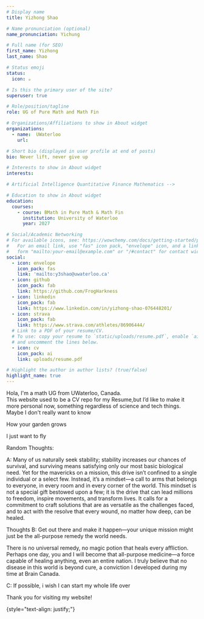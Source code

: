 ```yaml
---
# Display name
title: Yizhong Shao

# Name pronunciation (optional)
name_pronunciation: Yichung

# Full name (for SEO)
first_name: Yizhong
last_name: Shao

# Status emoji
status:
  icon: ☕️

# Is this the primary user of the site?
superuser: true

# Role/position/tagline
role: UG of Pure Math and Math Fin

# Organizations/Affiliations to show in About widget
organizations:
  - name:  UWaterloo
    url:

# Short bio (displayed in user profile at end of posts)
bio: Never lift, never give up

# Interests to show in About widget
interests:

# Artificial Intelligence Quantitative Finance Mathematics -->

# Education to show in About widget
education:
  courses:
    - course: BMath in Pure Math & Math Fin
      institution: University of Waterloo
      year: 2027

# Social/Academic Networking
# For available icons, see: https://wowchemy.com/docs/getting-started/page-builder/#icons
#   For an email link, use "fas" icon pack, "envelope" icon, and a link in the
#   form "mailto:your-email@example.com" or "/#contact" for contact widget.
social:
  - icon: envelope
    icon_pack: fas
    link: 'mailto:y3shao@uwaterloo.ca'
  - icon: github
    icon_pack: fab
    link: https://github.com/FrogHarkness
  - icon: linkedin
    icon_pack: fab
    link: https://www.linkedin.com/in/yizhong-shao-076448201/
  - icon: strava
    icon_pack: fab
    link: https://www.strava.com/athletes/86906444/
  # Link to a PDF of your resume/CV.
  # To use: copy your resume to `static/uploads/resume.pdf`, enable `ai` icons in `params.yaml`,
  # and uncomment the lines below.
  - icon: cv
    icon_pack: ai
    link: uploads/resume.pdf

# Highlight the author in author lists? (true/false)
highlight_name: true
---
```


Hola, I'm a math UG from UWaterloo, Canada.  
This website used to be a CV repo for my Resume,but I’d like to make it more personal now, something regardless of science and tech things.
Maybe I don't really want to know

How your garden grows

I just want to fly

Random Thoughts:

A:
Many of us naturally seek stability; stability increases our chances of survival, and surviving means satisfying only our most basic biological need. Yet for the mavericks on a mission, this drive isn’t confined to a single individual or a select few. Instead, it’s a mindset—a call to arms that belongs to everyone, in every room and in every corner of the world. 
This mindset is not a special gift bestowed upon a few; it is the drive that can lead millions to freedom, inspire movements, and transform lives. It calls for a commitment to craft solutions that are as versatile as the challenges faced, and to act with the resolve that every wound, no matter how deep, can be healed.

Thoughts B:
Get out there and make it happen—your unique mission might just be the all-purpose remedy the world needs.

There is no universal remedy, no magic potion that heals every affliction. Perhaps one day, you and I will become that all-purpose medicine—a force capable of healing anything, even an entire nation. I truly believe that no disease in this world is beyond cure, a conviction I developed during my time at Brain Canada.

C: 
If possible, i wish I can start my whole life over


Thank you for visiting my website!

{style="text-align: justify;"}

